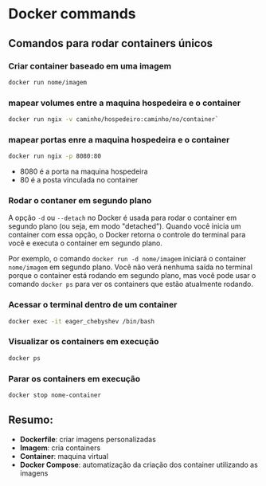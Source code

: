 # Docker commands

## Comandos para rodar containers únicos
### Criar container baseado em uma imagem
```bash
docker run nome/imagem
```

### mapear volumes entre a maquina hospedeira e o container
```bash
docker run ngix -v caminho/hospedeiro:caminho/no/container`
```


### mapear portas enre a maquina hospedeira e o container
```bash
docker run ngix -p 8080:80
```
- 8080 é a porta na maquina hospedeira
- 80 é a posta vinculada no container

### Rodar o contaner em segundo plano
A opção `-d` ou `--detach` no Docker é usada para rodar o container em segundo plano (ou seja, em modo "detached"). Quando você inicia um container com essa opção, o Docker retorna o controle do terminal para você e executa o container em segundo plano.

Por exemplo, o comando `docker run -d nome/imagem` iniciará o container `nome/imagem` em segundo plano. Você não verá nenhuma saída no terminal porque o container está rodando em segundo plano, mas você pode usar o comando `docker ps` para ver os containers que estão atualmente rodando.

### Acessar o terminal dentro de um container
```bash
docker exec -it eager_chebyshev /bin/bash
```

### Visualizar os containers em execução
```bash
docker ps
```

### Parar os containers em execução
```bash
docker stop nome-container
```

## Resumo:
- **Dockerfile**: criar imagens personalizadas
- **Imagem**: cria containers
- **Container**: maquina virtual
- **Docker Compose**: automatização da criação dos container utilizando as imagens